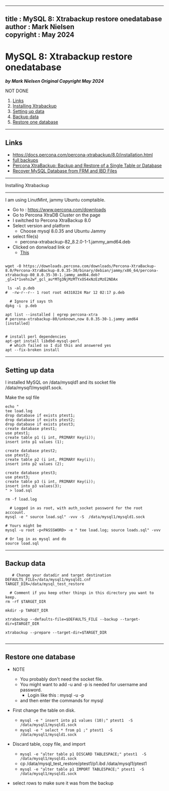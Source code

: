  
---
title : MySQL 8: Xtrabackup restore onedatabase
author : Mark Nielsen  
copyright : May 2024  
---


MySQL 8: Xtrabackup restore onedatabase
==============================

_**by Mark Nielsen
Original Copyright May 2024**_

NOT DONE

1. [Links](#links)
2. [Installing Xtrabackup](#i)
3. [Setting up data](#s)
4. [Backup data](#b)
5. [Restore one database](#r)

* * *
<a name=Links></a>Links
-----
* https://docs.percona.com/percona-xtrabackup/8.0/installation.html
* [full backups](https://docs.percona.com/percona-xtrabackup/8.0/create-full-backup.html#:~:text=To%20create%20a%20backup%2C%20run,the%20location%20of%20those%2C%20too.)
* [Percona XtraBackup: Backup and Restore of a Single Table or Database](https://www.percona.com/blog/percona-xtrabackup-backup-and-restore-of-a-single-table-or-database/)
* [Recover MySQL Database from FRM and IBD Files](https://community.spiceworks.com/t/recover-mysql-database-from-frm-and-ibd-files/10143940)

* * *
<a name=i></a> Installing Xtrabackup

-----

I am using LinutMint, jammy Ubuntu comptaible.

* Go to : https://www.percona.com/downloads
* Go to Percona XtraDB Cluster on the page
* I switched to Percona XtraBackup 8.0
* Select version and platform
   * Choose mysql 8.0.35 and Ubuntu Jammy
* select file(s)
    * percona-xtrabackup-82_8.2.0-1-1.jammy_amd64.deb
* Clicked on donwload link or
    * [This](https://downloads.percona.com/downloads/Percona-XtraBackup-8.0/Percona-XtraBackup-8.0.35-30/binary/debian/jammy/x86_64/percona-xtrabackup-80_8.0.35-30-1.jammy_amd64.deb?_gl=1*1vehs2w*_gcl_au*MTg3NjMzMTYxOS4xNzEzMzE2NDAx)

```

wget -O https://downloads.percona.com/downloads/Percona-XtraBackup-8.0/Percona-XtraBackup-8.0.35-30/binary/debian/jammy/x86_64/percona-xtrabackup-80_8.0.35-30-1.jammy_amd64.deb?_gl=1*1vehs2w*_gcl_au*MTg3NjMzMTYxOS4xNzEzMzE2NDAx

 ls -al p.deb
#  -rw-r--r-- 1 root root 44310224 Mar 12 02:17 p.deb

  # Ignore if says th
dpkg -i  p.deb

apt list --installed | egrep percona-xtra
# percona-xtrabackup-80/unknown,now 8.0.35-30-1.jammy amd64 [installed]


# install perl dependencies
apt-get install libdbd-mysql-perl
  # which failed so I did this and answered yes
apt --fix-broken install

```

* * *
<a name=s></a>Setting up data
-----

I installed MySQL on /data/mysqld1 and its socket file /data/mysql1/mysqld1.sock.

Make the sql file
```
echo "
tee load.log
drop database if exists ptest1;
drop database if exists ptest2;
drop database if exists ptest3;
create database ptest1;
use ptest1;
create table p1 (i int, PRIMARY Key(i));
insert into p1 values (1);

create database ptest2;
use ptest2;
create table p2 (i int, PRIMARY Key(i));
insert into p2 values (2);

create database ptest3;
use ptest3;
create table p3 (i int, PRIMARY Key(i));
insert into p3 values(3);
" > load.sql

rm -f load.log

  # Logged in as root, with auth_socket password for the root acccount. 
mysql -e " source load.sql" -vvv -S  /data/mysql1/mysqld1.sock

# Yours might be
mysql -u root -p<PASSSWORD> -e " tee load.log; source loads.sql" -vvv

# Or log in as mysql and do
source load.sql

```

* * *
<a name=b></a>Backup data
-----

```
   # Change your datadir and target destination
DEFAULTS_FILE=/data/mysql1/mysqld1.cnf
TARGET_DIR=/data/mysql_test_restore

  # Comment if you keep other things in this directory you want to keep. 
rm -rf $TARGET_DIR

mkdir -p TARGET_DIR

xtrabackup --defaults-file=$DEFAULTS_FILE --backup --target-dir=$TARGET_DIR

xtrabackup --prepare --target-dir=$TARGET_DIR


```


* * *
<a name=r></a>Restore one database
-----

* NOTE
    * You probably don't need the socket file.
    * You might want to add -u and -p is needed for username and password.
        * Login like this : mysql -u <NAME> -p
	* and then enter the commands for mysql

* First change the table on disk.
    * ``` mysql -e " insert into p1 values (10);" ptest1  -S  /data/mysql1/mysqld1.sock  ```
    * ``` mysql -e " select * from p1 ;" ptest1  -S  /data/mysql1/mysqld1.sock  ```
* Discard table, copy file, and import
    * ``` mysql -e "alter table p1 DISCARD TABLESPACE;" ptest1  -S  /data/mysql1/mysqld1.sock  ```
    * cp /data/mysql_test_restore/ptest1/p1.ibd /data/mysql1/ptest1
    * ``` mysql -e "alter table p1 IMPORT TABLESPACE;" ptest1  -S  /data/mysql1/mysqld1.sock  ```
* select rows to make sure it was from the backup
